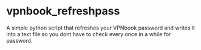 # vpnbook_refreshpass
A simple python script that refreshes your VPNbook password and writes it into a text file so you dont have to check every once in a while for password.
